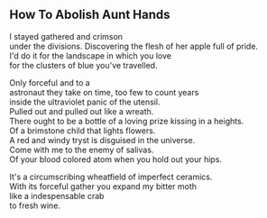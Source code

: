 How To Abolish Aunt Hands
-------------------------
I stayed gathered and crimson  
under the divisions. Discovering the flesh of her apple full of pride.  
I'd do it for the landscape in which you love  
for the clusters of blue you've travelled.  
  
Only forceful and to a  
astronaut they take on time, too few to count years  
inside the ultraviolet panic of the utensil.  
Pulled out and pulled out like a wreath.  
There ought to be a bottle of a loving prize kissing in a heights.  
Of a brimstone child that lights flowers.  
A red and windy tryst is disguised in the universe.  
Come with me to the enemy of salivas.  
Of your blood colored atom when you hold out your hips.  
  
It's a circumscribing wheatfield of imperfect ceramics.  
With its forceful gather you expand my bitter moth  
like a indespensable crab  
to fresh wine.  
